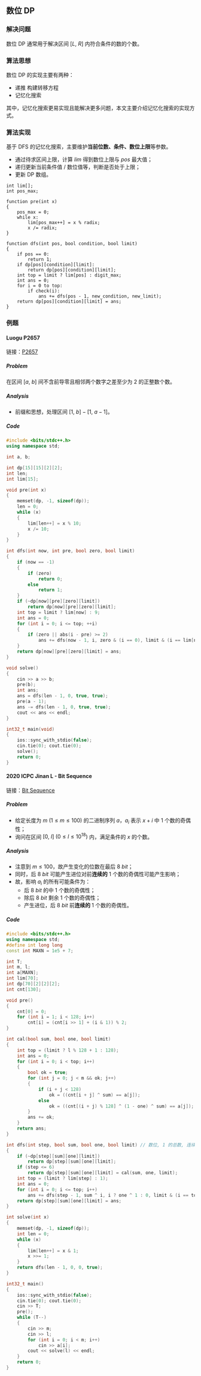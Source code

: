 ## 数位 DP

### 解决问题

数位 DP 通常用于解决区间 $[L,\ R]$ 内符合条件的数的个数。

### 算法思想

数位 DP 的实现主要有两种：

- 递推 构建转移方程
- 记忆化搜索

其中，记忆化搜索更易实现且能解决更多问题，本文主要介绍记忆化搜索的实现方式。

### 算法实现

基于 DFS 的记忆化搜索，主要维护**当前位数、条件、数位上限**等参数。

- 通过待求区间上限，计算 $lim$ 得到数位上限与 $pos$ 最大值；
- 递归更新当前条件值 / 数位值等，判断是否处于上限；
- 更新 DP 数组。

```
int lim[];
int pos_max;

function pre(int x)
{
    pos_max = 0;
    while x:
        lim[pos_max++] = x % radix;
        x /= radix;
}

function dfs(int pos, bool condition, bool limit)
{
    if pos == 0:
        return 1;
    if dp[pos][condition][limit]:
        return dp[pos][condition][limit];
    int top = limit ? lim[pos] : digit_max;
    int ans = 0;
    for i = 0 to top:
        if check(i):
            ans += dfs(pos - 1, new_condition, new_limit);
    return dp[pos][condition][limit] = ans;
}
```

### 例题

#### Luogu P2657

链接：[P2657](https://www.luogu.com.cn/problem/P2657)

##### Problem

在区间 $[a,\ b]$ 间不含前导零且相邻两个数字之差至少为 $2$ 的正整数个数。

##### Analysis

- 前缀和思想，处理区间 $[1,\ b] - [1,\ a - 1]$。

##### Code

```C++
#include <bits/stdc++.h>
using namespace std;

int a, b;

int dp[15][15][2][2];
int len;
int lim[15];

void pre(int x)
{
    memset(dp, -1, sizeof(dp));
    len = 0;
    while (x)
    {
        lim[len++] = x % 10;
        x /= 10;
    }
}

int dfs(int now, int pre, bool zero, bool limit)
{
    if (now == -1)
    {
        if (zero)
            return 0;
        else 
            return 1;
    }
    if (~dp[now][pre][zero][limit])
        return dp[now][pre][zero][limit];
    int top = limit ? lim[now] : 9;
    int ans = 0;
    for (int i = 0; i <= top; ++i)
    {
        if (zero || abs(i - pre) >= 2)
            ans += dfs(now - 1, i, zero & (i == 0), limit & (i == lim[now]));
    }
    return dp[now][pre][zero][limit] = ans;
}

void solve()
{
    cin >> a >> b;
    pre(b);
    int ans;
    ans = dfs(len - 1, 0, true, true);
    pre(a - 1);
    ans -= dfs(len - 1, 0, true, true);
    cout << ans << endl;
}

int32_t main(void)
{
    ios::sync_with_stdio(false);
    cin.tie(0); cout.tie(0);
    solve();
    return 0;
}
```

#### 2020 ICPC Jinan L - Bit Sequence

链接：[Bit Sequence](https://ac.nowcoder.com/acm/problem/216187)

##### Problem

- 给定长度为 $m \ (1 \le m \le 100)$ 的二进制序列 $a$，$a_i$ 表示 $x + i$ 中 $1$ 个数的奇偶性；
- 询问在区间 $[0,\ l] \ (0 \le l \le 10^{18})$ 内，满足条件的 $x$ 的个数。

##### Analysis

- 注意到 $m \le 100$，故产生变化的位数在最后 $8 \ bit$；
- 同时，后 $8 \ bit$ 可能产生进位对前**连续的** $1$ 个数的奇偶性可能产生影响；
- 故，影响 $a_i$ 的所有可能条件为：
  - 后 $8 \ bit$ 的中 $1$ 个数的奇偶性；
  - 除后 $8 \ bit$ 剩余 $1$ 个数的奇偶性；
  - 产生进位，后 $8 \ bit$ 前**连续的** $1$ 个数的奇偶性。

##### Code

```C++
#include <bits/stdc++.h>
using namespace std;
#define int long long
const int MAXN = 1e5 + 7;

int T;
int m, l;
int a[MAXN];
int lim[70];
int dp[70][2][2][2];
int cnt[130];

void pre()
{
    cnt[0] = 0;
    for (int i = 1; i < 128; i++)
        cnt[i] = (cnt[i >> 1] + (i & 1)) % 2;
}

int cal(bool sum, bool one, bool limit)
{
    int top = (limit ? l % 128 + 1 : 128);
    int ans = 0;
    for (int i = 0; i < top; i++)
    {
        bool ok = true;
        for (int j = 0; j < m && ok; j++)
        {
            if (i + j < 128)
                ok = ((cnt[i + j] ^ sum) == a[j]);
            else
                ok = ((cnt[(i + j) % 128] ^ (1 - one) ^ sum) == a[j]);
        }
        ans += ok;
    }
    return ans;
}

int dfs(int step, bool sum, bool one, bool limit) // 数位, 1 的总数, 连续 1 的个数, 上限
{
    if (~dp[step][sum][one][limit])
        return dp[step][sum][one][limit];
    if (step <= 6)
        return dp[step][sum][one][limit] = cal(sum, one, limit);
    int top = (limit ? lim[step] : 1);
    int ans = 0;
    for (int i = 0; i <= top; i++)
        ans += dfs(step - 1, sum ^ i, i ? one ^ 1 : 0, limit & (i == top));
    return dp[step][sum][one][limit] = ans;
}

int solve(int x)
{
    memset(dp, -1, sizeof(dp));
    int len = 0;
    while (x)
    {
        lim[len++] = x & 1;
        x >>= 1;
    }
    return dfs(len - 1, 0, 0, true);
}

int32_t main()
{
    ios::sync_with_stdio(false);
    cin.tie(0); cout.tie(0);
    cin >> T;
    pre();
    while (T--)
    {
        cin >> m;
        cin >> l;
        for (int i = 0; i < m; i++)
            cin >> a[i];
        cout << solve(l) << endl;
    }
    return 0;
}
```